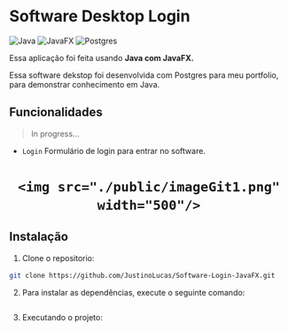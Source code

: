 # Software Desktop Login 

![Java](https://img.shields.io/badge/java-%23ED8B00.svg?style=for-the-badge&logo=openjdk&logoColor=white)
![JavaFX](https://img.shields.io/badge/javafx-%23FF0000.svg?style=for-the-badge&logo=javafx&logoColor=white)
![Postgres](https://img.shields.io/badge/postgres-%23316192.svg?style=for-the-badge&logo=postgresql&logoColor=white)

Essa aplicação foi feita usando **Java com JavaFX.**

Essa software dekstop foi desenvolvida com Postgres para meu portfolio, para demonstrar conhecimento em Java.

## Funcionalidades

>In progress...

- `Login` Formulário de login para entrar no software.
<h1 align="center">

    <img src="./public/imageGit1.png" width="500"/>
</h1>



## Instalação

1. Clone o repositorio:

```bash
git clone https://github.com/JustinoLucas/Software-Login-JavaFX.git

```

2. Para instalar as dependências, execute o seguinte comando:
```bash

```

3. Executando o projeto:
```bash

```
